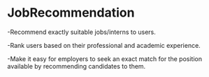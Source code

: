 ﻿# JobRecommendation

 -Recommend exactly suitable jobs/interns to users.

 -Rank users based on their professional and academic experience. 

 -Make it easy for employers to seek an exact match for the position available by recommending candidates to them.

